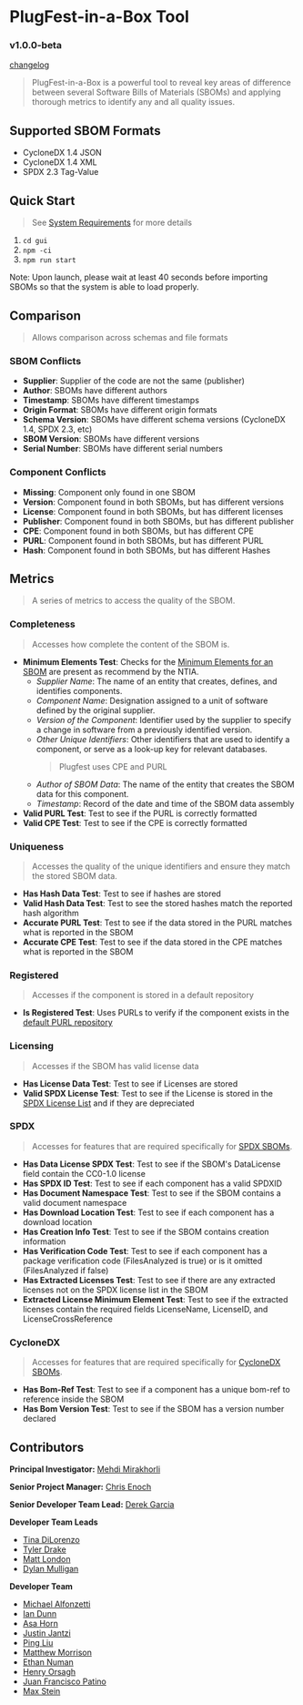 # PlugFest-in-a-Box Tool
### v1.0.0-beta
[changelog](doc/changelog.md)
> PlugFest-in-a-Box is a powerful tool to reveal key areas of difference between several Software Bills of Materials 
> (SBOMs) and applying thorough metrics to identify any and all quality issues.


## Supported SBOM Formats
- CycloneDX 1.4 JSON
- CycloneDX 1.4 XML
- SPDX 2.3 Tag-Value


## Quick Start
> See [System Requirements](doc/README.md) for more details
1. `cd gui`
2. `npm -ci`
3. `npm run start`

Note: Upon launch, please wait at least 40 seconds before importing SBOMs so that the system is able to load properly. 


## Comparison
> Allows comparison across schemas and file formats

### SBOM Conflicts
- **Supplier**: Supplier of the code are not the same (publisher)
- **Author**: SBOMs have different authors
- **Timestamp**: SBOMs have different timestamps
- **Origin Format**: SBOMs have different origin formats
- **Schema Version**: SBOMs have different schema versions (CycloneDX 1.4, SPDX 2.3, etc)
- **SBOM Version**: SBOMs have different versions
- **Serial Number**: SBOMs have different serial numbers

### Component Conflicts
- **Missing**: Component only found in one SBOM
- **Version**: Component found in both SBOMs, but has different versions
- **License**: Component found in both SBOMs, but has different licenses
- **Publisher**: Component found in both SBOMs, but has different publisher
- **CPE**: Component found in both SBOMs, but has different CPE
- **PURL**: Component found in both SBOMs, but has different PURL
- **Hash**: Component found in both SBOMs, but has different Hashes


## Metrics
> A series of metrics to access the quality of the SBOM.

### Completeness
> Accesses how complete the content of the SBOM is.
- **Minimum Elements Test**: Checks for the [Minimum Elements for an SBOM](https://www.ntia.doc.gov/files/ntia/publications/sbom_minimum_elements_report.pdf) 
are present as recommend by the NTIA.
  - _Supplier Name_: The name of an entity that creates, defines, and identifies components. 
  - _Component Name_: Designation assigned to a unit of software defined by the original supplier. 
  - _Version of the Component_: Identifier used by the supplier to specify a change in software from a previously identified version. 
  - _Other Unique Identifiers_: Other identifiers that are used to identify a component, or serve as a look-up key for relevant databases.
    > Plugfest uses CPE and PURL
  - _Author of SBOM Data_: The name of the entity that creates the SBOM data for this
    component. 
  - _Timestamp_: Record of the date and time of the SBOM data assembly
- **Valid PURL Test**: Test to see if the PURL is correctly formatted
- **Valid CPE Test**: Test to see if the CPE is correctly formatted

### Uniqueness
> Accesses the quality of the unique identifiers and ensure they match the stored SBOM data.
- **Has Hash Data Test**: Test to see if hashes are stored
- **Valid Hash Data Test**: Test to see the stored hashes match the reported hash algorithm
- **Accurate PURL Test**: Test to see if the data stored in the PURL matches what is reported in the SBOM
- **Accurate CPE Test**: Test to see if the data stored in the CPE matches what is reported in the SBOM

### Registered
> Accesses if the component is stored in a default repository
- **Is Registered Test**: Uses PURLs to verify if the component exists in the [default PURL repository](https://github.com/package-url/purl-spec/blob/master/PURL-TYPES.rst)
  
### Licensing
> Accesses if the SBOM has valid license data
- **Has License Data Test**: Test to see if Licenses are stored
- **Valid SPDX License Test**: Test to see if the License is stored in the [SPDX License List](https://spdx.org/licenses/) and if they are depreciated

### SPDX
> Accesses for features that are required specifically for [SPDX SBOMs](https://spdx.github.io/spdx-spec/v2.3/).
- **Has Data License SPDX Test**: Test to see if the SBOM's DataLicense field contain the CC0-1.0 license
- **Has SPDX ID Test**: Test to see if each component has a valid SPDXID
- **Has Document Namespace Test**: Test to see if the SBOM contains a valid document namespace
- **Has Download Location Test**: Test to see if each component has a download location
- **Has Creation Info Test**: Test to see if the SBOM contains creation information
- **Has Verification Code Test**: Test to see if each component has a package verification code (FilesAnalyzed is true) or is it omitted (FilesAnalyzed if false)
- **Has Extracted Licenses Test**: Test to see if there are any extracted licenses not on the SPDX license list in the SBOM
- **Extracted License Minimum Element Test**: Test to see if the extracted licenses contain the required fields LicenseName, LicenseID, and LicenseCrossReference

### CycloneDX
> Accesses for features that are required specifically for [CycloneDX SBOMs](https://cyclonedx.org/specification/overview/).
- **Has Bom-Ref Test**: Test to see if a component has a unique bom-ref to reference inside the SBOM
- **Has Bom Version Test**: Test to see if the SBOM has a version number declared


## Contributors
**Principal Investigator:** [Mehdi Mirakhorli](mailto:mxmvse@rit.edu)

**Senior Project Manager:** [Chris Enoch](mailto:ctevse@rit.edu)

**Senior Developer Team Lead:** [Derek Garcia](mailto:dlg1206@rit.edu)

**Developer Team Leads**
- [Tina DiLorenzo](mailto:tnd3015@rit.edu)
- [Tyler Drake](mailto:txd3634@rit.edu)
- [Matt London](mailto:mrl2534@rit.edu)
- [Dylan Mulligan](mailto:dtm5568@rit.edu)

**Developer Team**
- [Michael Alfonzetti](mailto:michael.alfonzetti93@gmail.com)
- [Ian Dunn](mailto:itd3516@rit.edu)
- [Asa Horn](mailto:aoh9470@rit.edu)
- [Justin Jantzi](mailto:jwj7297@rit.edu)
- [Ping Liu](mailto:pxlvse@rit.edu)
- [Matthew Morrison](mailto:msm8275@rit.edu)
- [Ethan Numan](mailto:ehn4602@rit.edu)
- [Henry Orsagh](mailto:hco4630@rit.edu)
- [Juan Francisco Patino](mailto:jfp6815@rit.edu)
- [Max Stein](mailto:mhs8558@rit.edu)
